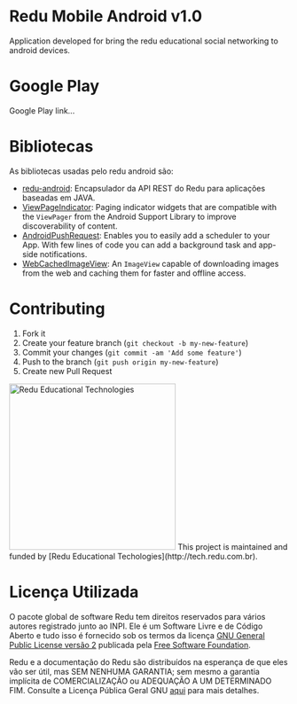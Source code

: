 # Redu Mobile Android v1.0

Application developed for bring the redu educational social networking to android devices.

# Google Play

Google Play link...

# Bibliotecas

As bibliotecas usadas pelo redu android são:
- [redu-android](https://github.com/redu/redu-android): Encapsulador da API REST do Redu para aplicações baseadas em JAVA.
- [ViewPageIndicator](https://github.com/JakeWharton/Android-ViewPagerIndicator): Paging indicator widgets that are compatible with the `ViewPager` from the Android Support Library to improve discoverability of content.
- [AndroidPushRequest](http://hub.buzzbox.com/android-sdk/): Enables you to easily add a scheduler to your App. With few lines of code you can add a background task and app-side notifications.
- [WebCachedImageView](https://github.com/leocadiotine/WebCachedImageView): An `ImageView` capable of downloading images from the web and caching them for faster and offline access.

# Contributing

1. Fork it
2. Create your feature branch (`git checkout -b my-new-feature`)
3. Commit your changes (`git commit -am 'Add some feature'`)
4. Push to the branch (`git push origin my-new-feature`)
5. Create new Pull Request

<img src="https://github.com/downloads/redu/redupy/redutech-marca.png" alt="Redu Educational Technologies" width="300">
This project is maintained and funded by [Redu Educational Techologies](http://tech.redu.com.br).

# Licença Utilizada

O pacote global de software Redu tem direitos reservados para vários autores registrado junto ao INPI. Ele é um Software Livre e de Código Aberto e tudo isso é fornecido sob os termos da licença [GNU General Public License versão 2](http://www.gnu.org/licenses/gpl-2.0.html) publicada pela [Free Software Foundation](http://www.fsf.org/).

Redu e a documentação do Redu são distribuídos na esperança de que eles vão ser útil, mas SEM NENHUMA GARANTIA; sem mesmo a garantia implícita de COMERCIALIZAÇÃO ou ADEQUAÇÃO A UM DETERMINADO FIM. Consulte a Licença Pública Geral GNU [aqui] para mais detalhes.

[aqui]: https://github.com/OpenRedu/mobile/blob/master/LICENSE
